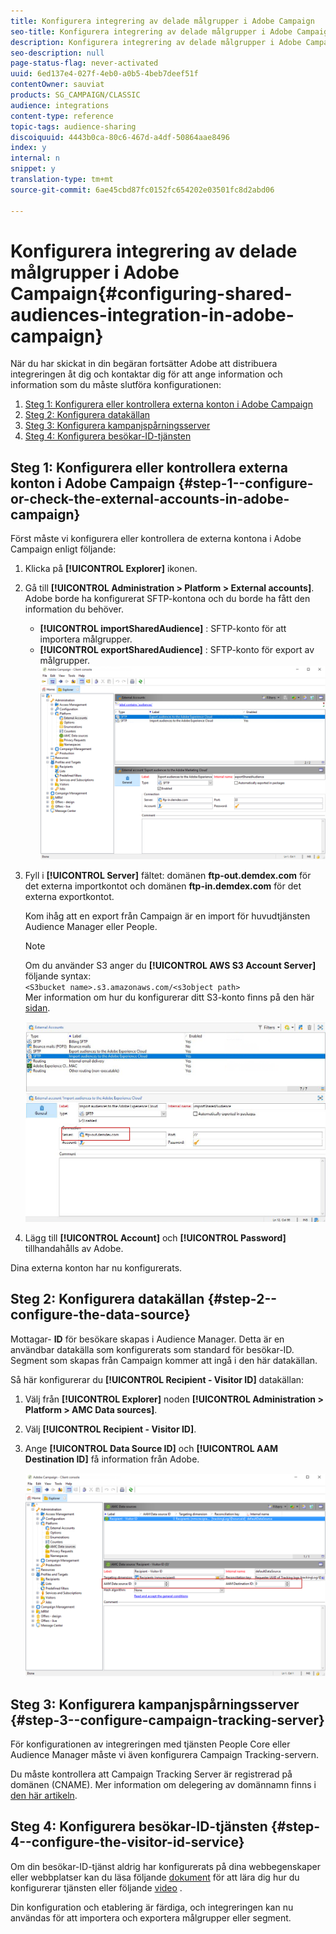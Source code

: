 ```yaml
---
title: Konfigurera integrering av delade målgrupper i Adobe Campaign
seo-title: Konfigurera integrering av delade målgrupper i Adobe Campaign
description: Konfigurera integrering av delade målgrupper i Adobe Campaign
seo-description: null
page-status-flag: never-activated
uuid: 6ed137e4-027f-4eb0-a0b5-4beb7deef51f
contentOwner: sauviat
products: SG_CAMPAIGN/CLASSIC
audience: integrations
content-type: reference
topic-tags: audience-sharing
discoiquuid: 4443b0ca-80c6-467d-a4df-50864aae8496
index: y
internal: n
snippet: y
translation-type: tm+mt
source-git-commit: 6ae45cbd87fc0152fc654202e03501fc8d2abd06

---
```



# Konfigurera integrering av delade målgrupper i Adobe Campaign{#configuring-shared-audiences-integration-in-adobe-campaign}

När du har skickat in din begäran fortsätter Adobe att distribuera integreringen åt dig och kontaktar dig för att ange information och information som du måste slutföra konfigurationen:

1. [Steg 1: Konfigurera eller kontrollera externa konton i Adobe Campaign](#step-1--configure-or-check-the-external-accounts-in-adobe-campaign)
1. [Steg 2: Konfigurera datakällan](#step-2--configure-the-data-source)
1. [Steg 3: Konfigurera kampanjspårningsserver](#step-3--configure-campaign-tracking-server)
1. [Steg 4: Konfigurera besökar-ID-tjänsten](#step-4--configure-the-visitor-id-service)

## Steg 1: Konfigurera eller kontrollera externa konton i Adobe Campaign {#step-1--configure-or-check-the-external-accounts-in-adobe-campaign}

Först måste vi konfigurera eller kontrollera de externa kontona i Adobe Campaign enligt följande:

1. Klicka på **[!UICONTROL Explorer]** ikonen.
1. Gå till **[!UICONTROL Administration > Platform > External accounts]**. Adobe borde ha konfigurerat SFTP-kontona och du borde ha fått den information du behöver.

   * **[!UICONTROL importSharedAudience]** : SFTP-konto för att importera målgrupper.
   * **[!UICONTROL exportSharedAudience]** : SFTP-konto för export av målgrupper.
   ![](assets/aam_config_1.png)

1. Fyll i **[!UICONTROL Server]** fältet: domänen **ftp-out.demdex.com** för det externa importkontot och domänen **ftp-in.demdex.com** för det externa exportkontot.

   Kom ihåg att en export från Campaign är en import för huvudtjänsten Audience Manager eller People.

   >[!NOTE]
   >
   >Om du använder S3 anger du **[!UICONTROL AWS S3 Account Server]** följande syntax:\
   `<S3bucket name>.s3.amazonaws.com/<s3object path>`\
   Mer information om hur du konfigurerar ditt S3-konto finns på den här [sidan](../../platform/using/external-accounts.md#amazon-simple-storage-service--s3--external-account).

   ![](assets/aam_config_2.png)

1. Lägg till **[!UICONTROL Account]** och **[!UICONTROL Password]** tillhandahålls av Adobe.

Dina externa konton har nu konfigurerats.

## Steg 2: Konfigurera datakällan {#step-2--configure-the-data-source}

Mottagar- **ID** för besökare skapas i Audience Manager. Detta är en användbar datakälla som konfigurerats som standard för besökar-ID. Segment som skapas från Campaign kommer att ingå i den här datakällan.

Så här konfigurerar du **[!UICONTROL Recipient - Visitor ID]** datakällan:

1. Välj från **[!UICONTROL Explorer]** noden **[!UICONTROL Administration > Platform > AMC Data sources]**.
1. Välj **[!UICONTROL Recipient - Visitor ID]**.
1. Ange **[!UICONTROL Data Source ID]** och **[!UICONTROL AAM Destination ID]** få information från Adobe.

   ![](assets/aam_config_3.png)

## Steg 3: Konfigurera kampanjspårningsserver {#step-3--configure-campaign-tracking-server}

För konfigurationen av integreringen med tjänsten People Core eller Audience Manager måste vi även konfigurera Campaign Tracking-servern.

Du måste kontrollera att Campaign Tracking Server är registrerad på domänen (CNAME). Mer information om delegering av domännamn finns i [den här artikeln](https://helpx.adobe.com/campaign/kb/domain-name-delegation.html).

## Steg 4: Konfigurera besökar-ID-tjänsten {#step-4--configure-the-visitor-id-service}

Om din besökar-ID-tjänst aldrig har konfigurerats på dina webbegenskaper eller webbplatser kan du läsa följande [dokument](https://marketing.adobe.com/resources/help/en_US/mcvid/mcvid-setup-aam-analytics.html) för att lära dig hur du konfigurerar tjänsten eller följande [video](https://helpx.adobe.com/marketing-cloud/how-to/email-marketing.html#step-two) .

Din konfiguration och etablering är färdiga, och integreringen kan nu användas för att importera och exportera målgrupper eller segment.
